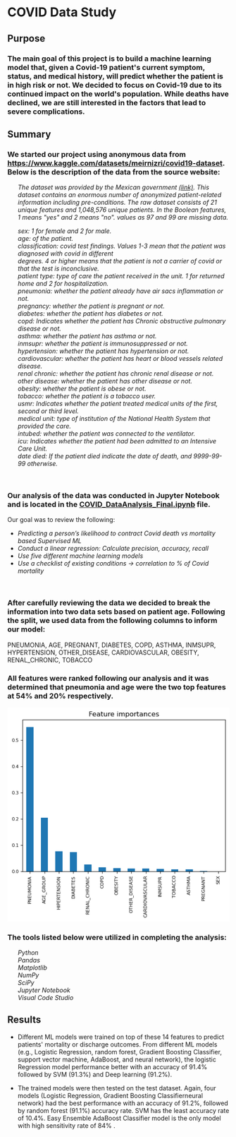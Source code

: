 # COVID Data Study

## Purpose

### The main goal of this project is to build a machine learning model that, given a Covid-19 patient's current symptom, status, and medical history, will predict whether the patient is in high risk or not. We decided to focus on Covid-19 due to its continued impact on the world's population. While deaths have declined, we are still interested in the factors that lead to severe complications.

## Summary

### We started our project using anonymous data from <https://www.kaggle.com/datasets/meirnizri/covid19-dataset>. Below is the description of the data from the source website:<br>

<i> <ul>The dataset was provided by the Mexican government <a href="https://datos.gob.mx/busca/dataset/informacion-referente-a-casos-covid-19-en-mexico">(link)</a>. This dataset contains an enormous number of anonymized patient-related information including pre-conditions. The raw dataset consists of 21 unique features and 1,048,576 unique patients. In the Boolean features, 1 means "yes" and 2 means "no". values as 97 and 99 are missing data.

sex: 1 for female and 2 for male. <br> age: of the patient.<br> classification: covid test findings. Values 1-3 mean that the patient was diagnosed with covid in different<br> degrees. 4 or higher means that the patient is not a carrier of covid or that the test is inconclusive.<br> patient type: type of care the patient received in the unit. 1 for returned home and 2 for hospitalization.<br> pneumonia: whether the patient already have air sacs inflammation or not.<br> pregnancy: whether the patient is pregnant or not.<br> diabetes: whether the patient has diabetes or not.<br> copd: Indicates whether the patient has Chronic obstructive pulmonary disease or not.<br> asthma: whether the patient has asthma or not.<br> inmsupr: whether the patient is immunosuppressed or not.<br> hypertension: whether the patient has hypertension or not.<br> cardiovascular: whether the patient has heart or blood vessels related disease.<br> renal chronic: whether the patient has chronic renal disease or not.<br> other disease: whether the patient has other disease or not.<br> obesity: whether the patient is obese or not.<br> tobacco: whether the patient is a tobacco user.<br> usmr: Indicates whether the patient treated medical units of the first, second or third level.<br> medical unit: type of institution of the National Health System that provided the care.<br> intubed: whether the patient was connected to the ventilator.<br> icu: Indicates whether the patient had been admitted to an Intensive Care Unit.<br> date died: If the patient died indicate the date of death, and 9999-99-99 otherwise.</i></ul><br>

### Our analysis of the data was conducted in Jupyter Notebook and is located in the <a href="https://github.com/rvroomiii/group_hub/blob/main/data_analysis/COVID_dataAnalysis_final.ipynb">COVID_DataAnalysis_Final.ipynb</a> file.<br>
Our goal was to review the following:<br>
<ul><li><i>Predicting a person’s likelihood to contract Covid death vs mortality based Supervised ML<br>
<li>Conduct a linear regression: Calculate precision, accuracy, recall<br>
<li>Use five different machine learning models<br>
<li>Use a checklist of existing conditions -> correlation to % of Covid mortality</i></li></ul><br>


### After carefully reviewing the data we decided to break the information into two data sets based on patient age. Following the split, we used data from the following columns to inform our model:

PNEUMONIA, AGE, PREGNANT, DIABETES, COPD, ASTHMA, INMSUPR, HYPERTENSION, OTHER_DISEASE, CARDIOVASCULAR, OBESITY, RENAL_CHRONIC, TOBACCO

### All features were ranked following our analysis and it was determined that pneumonia and age were the two top features at 54% and 20% respectively.

![](images/top_features.png) <br>
### The tools listed below were utilized in completing the analysis:<br>
<ul><i>
Python <br>
Pandas<br>
Matplotlib<br>
NumPy<br>
SciPy<br>
Jupyter Notebook<br>
Visual Code Studio</ul></i>


## Results

-   Different ML models were trained on top of these 14 features to predict patients' mortality or discharge outcomes. From different ML models (e.g., Logistic Regression, random forest, Gradient Boosting Classifier, support vector machine, AdaBoost, and neural network), the logistic Regression model performance better with an accuracy of 91.4% followed by SVM (91.3%) and Deep learning (91.2%).

-   The trained models were then tested on the test dataset. Again, four models (Logistic Regression, Gradient Boosting Classifierneural network) had the best performance with an accuracy of 91.2%, followed by random forest (91.1%) accuracy rate. SVM has the least accuracy rate of 10.4%. Easy Ensemble AdaBoost Classifier model is the only model with high sensitivity rate of 84% .
